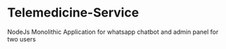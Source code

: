 # Telemedicine-Service
NodeJs Monolithic Application for whatsapp chatbot and admin panel for two users
